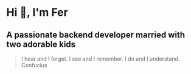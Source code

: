 # Hi 👋, I'm Fer
## A passionate backend developer married with two adorable kids
> I hear and I forget. I see and I remember. I do and I understand.
> Confucius
